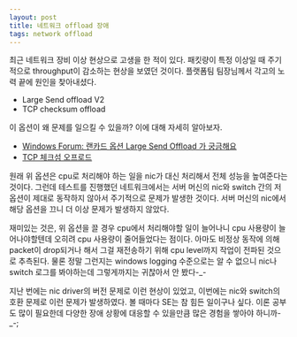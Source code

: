 ```yaml
---
layout: post
title: 네트워크 offload 장애
tags: network offload
---
```


최근 네트워크 장비 이상 현상으로 고생을 한 적이 있다. 패킷량이 특정 이상일 때 주기적으로 throughput이 감소하는 현상을 보였던 것이다. 플랫폼팀 팀장님께서 각고의 노력 끝에 원인을 찾아내셨다.

* Large Send offload V2
* TCP checksum offload

이 옵션이 왜 문제를 일으킬 수 있을까? 이에 대해 자세히 알아보자.

* [Windows Forum: 랜카드 옵션 Large Send Offload 가 궁금해요](http://windowsforum.kr/index.php?category=495009&document_srl=4479149&mid=qna)
* [TCP 체크섬 오프로드](http://myknowledge.kr/29)

원래 위 옵션은 cpu로 처리해야 하는 일을 nic가 대신 처리해서 전체 성능을 높여준다는 것이다. 그런데 테스트를 진행했던 네트워크에서는 서버 머신의 nic와 switch 간의 저 옵션이 제대로 동작하지 않아서 주기적으로 문제가 발생한 것이다. 서버 머신의 nic에서 해당 옵션을 끄니 더 이상 문제가 발생하지 않았다.

재미있는 것은, 위 옵션을 끌 경우 cpu에서 처리해야할 일이 늘어나니 cpu 사용량이 늘어나야할텐데 오히려 cpu 사용량이 줄어들었다는 점이다. 아마도 비정상 동작에 의해 packet이 drop되거나 해서 그걸 재전송하기 위해 cpu level까지 작업이 전파된 것으로 추측된다. 물론 정말 그런지는 windows logging 수준으로는 알 수 없으니 nic나 switch 로그를 봐야하는데 그렇게까지는 귀찮아서 안 봤다-_-

지난 번에는 nic driver의 버전 문제로 이런 현상이 있었고, 이번에는 nic와 switch의 호환 문제로 이런 문제가 발생하였다. 볼 때마다 SE는 참 힘든 일이구나 싶다. 이론 공부도 많이 필요한데 다양한 장애 상황에 대응할 수 있을만큼 많은 경험을 쌓아야 하니까-_-;